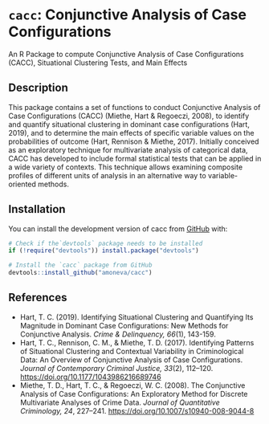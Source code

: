 
# `cacc`: Conjunctive Analysis of Case Configurations

An R Package to compute Conjunctive Analysis of Case Configurations
(CACC), Situational Clustering Tests, and Main Effects

## Description

This package contains a set of functions to conduct Conjunctive Analysis
of Case Configurations (CACC) (Miethe, Hart & Regoeczi, 2008), to
identify and quantify situational clustering in dominant case
configurations (Hart, 2019), and to determine the main effects of
specific variable values on the probabilities of outcome (Hart, Rennison
& Miethe, 2017). Initially conceived as an exploratory technique for
multivariate analysis of categorical data, CACC has developed to include
formal statistical tests that can be applied in a wide variety of
contexts. This technique allows examining composite profiles of
different units of analysis in an alternative way to variable-oriented
methods.

## Installation

You can install the development version of cacc from
[GitHub](https://github.com/) with:

``` r
# Check if the`devtools` package needs to be installed
if (!require("devtools")) install.package("devtools")

# Install the `cacc` package from GitHub
devtools::install_github("amoneva/cacc")
```

## References

-   Hart, T. C. (2019). Identifying Situational Clustering and
    Quantifying Its Magnitude in Dominant Case Configurations: New
    Methods for Conjunctive Analysis. *Crime & Delinquency, 66*(1),
    143-159.
-   Hart, T. C., Rennison, C. M., & Miethe, T. D. (2017). Identifying
    Patterns of Situational Clustering and Contextual Variability in
    Criminological Data: An Overview of Conjunctive Analysis of Case
    Configurations. *Journal of Contemporary Criminal Justice, 33*(2),
    112–120. <https://doi.org/10.1177/1043986216689746>
-   Miethe, T. D., Hart, T. C., & Regoeczi, W. C. (2008). The
    Conjunctive Analysis of Case Configurations: An Exploratory Method
    for Discrete Multivariate Analyses of Crime Data. *Journal of
    Quantitative Criminology, 24*, 227–241.
    <https://doi.org/10.1007/s10940-008-9044-8>
